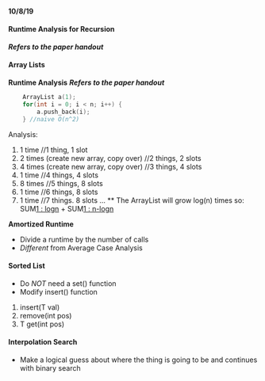 #### 10/8/19

#### Runtime Analysis for Recursion
__*Refers to the paper handout*__

#### Array Lists
**Runtime Analysis**
__*Refers to the paper handout*__

```c++
	ArrayList a(1);
	for(int i = 0; i < n; i++) {
		a.push_back(i);
	} //naive O(n^2)
```
Analysis:
1. 1 time //1 thing, 1 slot
2. 2 times (create new array, copy over) //2 things, 2 slots
3. 4 times (create new array, copy over) //3 things, 4 slots
4. 1 time //4 things, 4 slots
5. 8 times //5 things, 8 slots
6. 1 time //6 things, 8 slots
7. 1 time //7 things. 8 slots
...
** The ArrayList will grow log(n) times so: SUM[1 : logn](2^i) + SUM[1 : n-logn](1)

**Amortized Runtime**
- Divide a runtime by the number of calls
- _Different_ from Average Case Analysis

#### Sorted List
- Do _NOT_ need a set() function
- Modify insert() function
1. insert(T val)
2. remove(int pos)
3. T get(int pos)

#### Interpolation Search
- Make a logical guess about where the thing is going to be and continues with binary search
